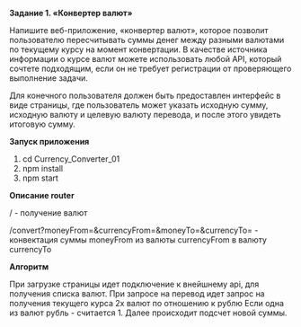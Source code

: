 **Задание 1. «Конвертер валют»**

   Напишите веб-приложение, «конвертер валют», которое позволит пользователю
пересчитывать суммы денег между разными валютами по текущему курсу
на момент конвертации. В качестве источника информации о курсе валют
можете использовать любой API, который сочтете подходящим, если он не требует
регистрации от проверяющего выполнение задачи.

   Для конечного пользователя должен быть предоставлен интерфейс в виде страницы,
где пользователь может указать исходную сумму, исходную валюту и целевую
валюту перевода, и после этого увидеть итоговую сумму.


**Запуск приложения**

1) cd Currency_Converter_01
2) npm install
3) npm start


**Описание router**

/ - получение валют

/convert?moneyFrom=&currencyFrom=&moneyTo=&currencyTo= - конвектация суммы moneyFrom из валюты currencyFrom в валюту currencyTo 

**Алгоритм**

При загрузке страницы идет подключение к внейшнему api, для получения списка валют. 
При запросе на перевод идет запрос на получения текущего курса 2х валют по отношению к рублю
Если одна из валют рубль - считается 1.
Далее происходит подсчет новой суммы.